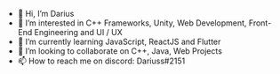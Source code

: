 - 👋 Hi, I’m Darius
- 👀 I’m interested in C++ Frameworks, Unity, Web Development, Front-End Engineering and UI / UX
- 🌱 I’m currently learning JavaScript, ReactJS and Flutter
- 💞️ I’m looking to collaborate on C++, Java, Web Projects
- 📫 How to reach me on discord: Dariuss#2151

<!---
DariusMuscalu/DariusMuscalu is a ✨ special ✨ repository because its `README.md` (this file) appears on your GitHub profile.
You can click the Preview link to take a look at your changes.
--->
